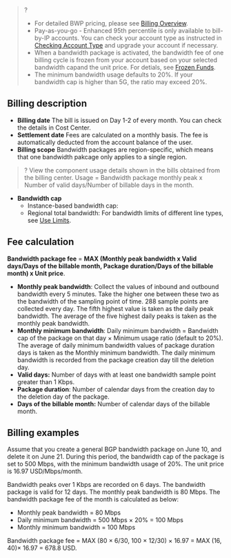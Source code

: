 >?
>- For detailed BWP pricing, please see [Billing ‍Overview](https://intl.cloud.tencent.com/document/product/684/15254).
>- Pay-as-you-go - Enhanced 95th percentile is only available to bill-by-IP accounts. You can check your account type as instructed in [Checking Account Type](https://www.tencentcloud.com/document/product/684/15246) and upgrade your account if necessary. 
>- When a bandwidth package is activated, the bandwidth fee of one billing cycle is frozen from your account based on your selected bandwidth capand the unit price. For detials, see [Frozen Funds](https://www.tencentcloud.com/zh/document/product/555/12039?lang=zh)‍.
>- The minimum bandwidth usage defaults to 20%. If your bandwidth cap is higher than 5G, the ratio may exceed 20%.

## Billing description
- **Billing date**
The bill is issued on Day 1-2 of every month. You can check the details in Cost Center.
- **Settlement date**
Fees are calculated on a monthly basis. The fee is automatically deducted from the account balance of the user.
- **Billing scope**
Bandwidth packages are region-specific, which means that one bandwidth pakcage only applies to a single region.

>? View the component usage details shown in the bills obtained from the billing center. Usage = Bandwidth package monthly peak x Number of valid days/Number of billable days in the month.

- **Bandwidth cap**
  - Instance-based bandwidth cap: 
  - Regional total bandwidth: For bandwidth limits of different line types, see [Use Limits](https://www.tencentcloud.com/document/product/684/15247).

## Fee calculation
**Bandwidth package fee** = **MAX (Monthly peak bandwidth x Valid days/Days of the billable month, Package duration/Days of the billable month) x Unit price**.
 - **Monthly peak bandwidth**: Collect the values of inbound and outbound bandwidth every 5 minutes. Take the higher one between these two as the bandwidth of the sampling point of time. 288 sample points are collected every day. The fifth highest value is taken as the daily peak bandwidth. The average of the five highest daily peaks is taken as the monthly peak bandwidth.
 - **Monthly minimum bandwidth**[](id:ybddk): Daily minimum bandwidth = Bandwidth cap of the package on that day × Minimum usage ratio (default to 20%). The average of daily minimum bandwidth values of package duration days is taken as the Monthly minimum bandwidth. The daily minimum bandwidth is recorded from the package creation day till the deletion day.
 - **Valid days:** Number of days with at least one bandwidth sample point greater than 1 Kbps.
 - **Package duration**: Number of calendar days from the creation day to the deletion day of the package. 
 - **Days of the billable month:** Number of calendar days of the billable month.

## Billing examples
Assume that you create a general BGP bandwidth package on June 10, and delete it on June 21. During this period, the bandwidth cap of the package is set to 500 Mbps, with the minimum bandwidth usage of 20%. The unit price is 16.97 USD/Mbps/month. 

Bandwidth peaks over 1 Kbps are recorded on 6 days. The bandwidth package is valid for 12 days. The monthly peak bandwidth is 80 Mbps. The bandwidth package fee of the month is calculated as below: 
- Monthly peak bandwidth = 80 Mbps
- Daily minimum bandwidth = 500 Mbps × 20% = 100 Mbps 
- Monthly minimum bandwidth = 100 Mbps

Bandwidth package fee = MAX (80 × 6/30, 100 × 12/30) × 16.97 = MAX (16, 40)× 16.97 = 678.8 USD.